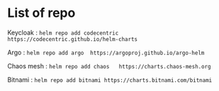 # List of repo

Keycloak : `helm repo add codecentric	https://codecentric.github.io/helm-charts`

Argo : `helm repo add argo	https://argoproj.github.io/argo-helm `

Chaos mesh : `helm repo add chaos	https://charts.chaos-mesh.org`

Bitnami : `helm repo add bitnami https://charts.bitnami.com/bitnami`